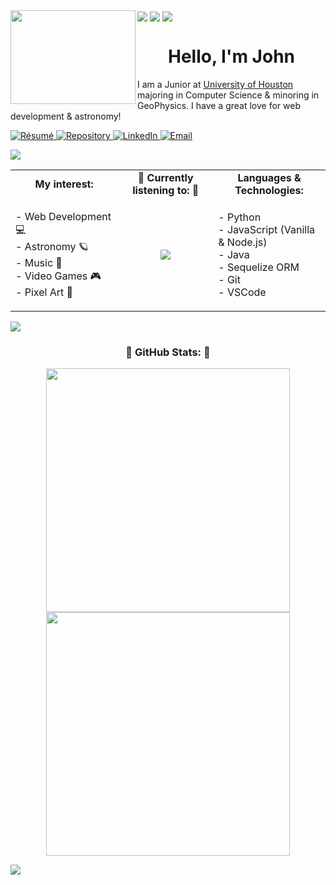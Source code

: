 <img src="https://i.imgur.com/AAjowd6.png" align="center">
<img src="https://i.imgur.com/rIMyp0H.gif" align="center">
<img src="https://i.imgur.com/AAjowd6.png" align="center">

<img align="left" src="https://i.imgur.com/EQfBtXh.gif" width="200" height="150">

<h1 align="center">
  Hello, I'm John
</h1>

I am a Junior at [University of Houston](https://www.uh.edu/) majoring in Computer Science & minoring in GeoPhysics. I have a great love for web development & astronomy! 


<!-- [johncoxresume.pdf](https://github.com/programwithjohn/programwithjohn/files/9815334/johncoxresume.pdf) -->
<p align="left">
  <a href="https://github.com/programwithjohn/programwithjohn/files/9815334/johncoxresume.pdf" target="_blank">
    <img src="https://img.shields.io/badge/Download-Resume-ec7c2f?style=plastic&logo=paper&logoColor=black" alt="Résumé">
  </a>
  <a href="https://github.com/programwithjohn?tab=repositories" target="_blank">
    <img src="https://img.shields.io/badge/Repos-ec7c2f?style=plastic&logo=github&logoColor=black" alt="Repository">
  </a>
  <a href="https://www.linkedin.com/in/johncox-dev/" target="_blank">
    <img src="https://img.shields.io/badge/LinkedIn-ec7c2f?style=plastic&logo=linkedin&logoColor=black" alt="LinkedIn">
  </a>
  <a href="mailto:john.cox0321@gmail.com" target="_blank">
    <img src="https://img.shields.io/badge/Email-ec7c2f?style=plastic&logo=gmail&logoColor=black" alt="Email">
  </a>
</p>

<img src="https://i.imgur.com/AAjowd6.png" align="center"> 

<table>
  <tr>
    <td align="center" width=360>
      <b>My interest:</b> <br>
    </td>
    <td align="center" width=360>
      🎵 <b>Currently listening to:</b> 🎵 
    </td>
    <td align="center" width=360>
      <b>Languages & Technologies:</b> <br>
    </td>
  </tr>
  <tr>
    <td align="center" width=360>
      <p align="left">
          - Web Development 💻<br>
          - Astronomy 🪐<br>
          - Music 🎵<br>
          - Video Games 🎮<br>
          - Pixel Art 👾
      </p>
    </td>
    <td align="center" width=360> 
      <a href="https://github.com/kittinan/spotify-github-profile">
        <img src="https://spotify-github-profile.vercel.app/api/view?uid=12144907810&cover_image=true&theme=novatorem&show_offline=false&bar_color=ec7c2f&bar_color_cover=false">  
      </a> 
    </td>
    <td align="left" width=360>
      <p>
        - Python <br>
        - JavaScript (Vanilla & Node.js) <br>
        - Java <br>
        - Sequelize ORM <br>
        - Git <br>
        - VSCode
      </p>
    </td>
  </tr>
</table>

<img src="https://i.imgur.com/AAjowd6.png" align="center">

<h3 align="center">
    🌟 GitHub Stats: 🌟
</h3>

<p align="center">
  <div align="center">
    <a align="left" href="https://github.com/anuraghazra/github-readme-stats">
      <img width=390 src="https://github-readme-stats.vercel.app/api?username=programwithjohn&show_icons=true&theme=darcula">
    </a>
    <a align="right" href="https://github.com/anuraghazra/github-readme-stats">
      <img width=390 src="https://github-readme-stats.vercel.app/api/top-langs/?username=programwithjohn&theme=darcula&layout=compact">
    </a>
  </div>
</p>

<img src="https://i.imgur.com/AAjowd6.png" align="center"> 
